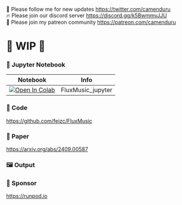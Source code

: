 🐣 Please follow me for new updates https://twitter.com/camenduru <br />
🔥 Please join our discord server https://discord.gg/k5BwmmvJJU <br />
🥳 Please join my patreon community https://patreon.com/camenduru <br />

# 🚦 WIP 🚦

### 🍊 Jupyter Notebook

| Notebook | Info
| --- | --- |
[![Open In Colab](https://colab.research.google.com/assets/colab-badge.svg)](https://colab.research.google.com/github/camenduru/FluxMusic-jupyter/blob/main/FluxMusic_jupyter.ipynb) | FluxMusic_jupyter

### 🧬 Code
https://github.com/feizc/FluxMusic

### 📄 Paper
https://arxiv.org/abs/2409.00587

### 🖼 Output

### 🏢 Sponsor
https://runpod.io
